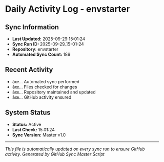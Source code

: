 ﻿# Daily Activity Log - envstarter

## Sync Information
- **Last Updated:** 2025-09-29 15:01:24
- **Sync Run ID:** 2025-09-29_15-01-24
- **Repository:** envstarter
- **Automated Sync Count:** 189

## Recent Activity
- âœ… Automated sync performed
- âœ… Files checked for changes
- âœ… Repository maintained and updated
- âœ… GitHub activity ensured

## System Status
- **Status:** Active
- **Last Check:** 15:01:24
- **Sync Version:** Master v1.0

---
*This file is automatically updated on every sync run to ensure GitHub activity.*
*Generated by GitHub Sync Master Script*
